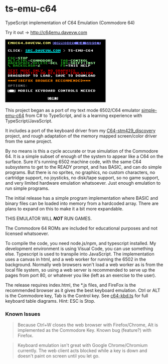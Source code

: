 # ts-emu-c64
TypeScript implementation of C64 Emulation (Commodore 64)

Try it out -> http://c64emu.davevw.com

![About ts-emu-c64](https://github.com/davervw/ts-emu-c64/raw/master/emuc64-about.png)

This project began as a port of my text mode 6502/C64 emulator [simple-emu-c64](https://github.com/davervw/simple-emu-c64) from C# to TypeScript, and is a learning experience with TypeScript/JavaScript.

It includes a port of the keyboard driver from my [C64-stm429_discovery](https://os.mbed.com/users/davervw/code/C64-stm429_discovery/) project, and rough adaptation of the memory mapped screen/color driver from the same project.

By no means is this a cycle accurate or true simulation of the Commodore 64.  It is a simple subset of enough of the system to appear like a C64 on the surface.  Sure it's running 6502 machine code, with the same C64 subsystems to get to the READY prompt, and has BASIC, and can do simple programs.  But there is no sprites, no graphics, no custom characters, no cartridge support, no joysticks, no disk/tape support, so no game support, and very limited hardware emulation whatsoever.  Just enough emulation to run simple programs.

The initial release has a simple program implementation where BASIC and binary files can be loaded into memory from a hardcoded array.  There are plans to expand on this to make it a bit more expandable.

THIS EMULATOR WILL ***NOT*** RUN GAMES.

The Commodore 64 ROMs are included for educational purposes and not licensed whatsoever.

To compile the code, you need node.js/npm, and typescript installed.  My development environment is using Visual Code, you can use something else.   Typescript is used to transpile into JavaScript.  The implementation uses a canvas in html, and a web worker for running the 6502 in the background.  Normally web browsers won't load a web worker as is from the local file system, so using a web server is recommended to serve up the pages from port 80, or whatever you like (left as an exercise to the user).

The release requires index.html, the *.js files, and FireFox is the recommended browser as it gives the best keyboard emulation.  Ctrl or ALT is the Commodore key, Tab is the Control key.  See [c64-kbd.ts](https://github.com/davervw/ts-emu-c64/blob/master/c64-kbd.ts) for full keyboard table diagrams.  Hint: ESC is Stop.

### Known Issues ###

>Because Ctrl+W closes the web browser with Firefox/Chrome, Alt is implemented as the Commodore Key.  Known bug (feature?) with Firefox.

>Keyboard emulation isn't great with Google Chrome/Chromium currently.   The web client acts blocked while a key is down and doesn't paint on screen until you let go.
